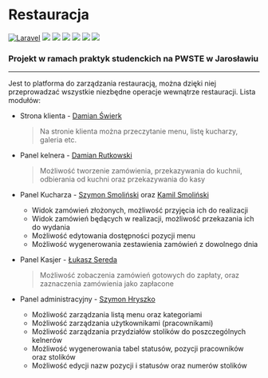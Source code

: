 # Restauracja
[![Laravel](https://img.shields.io/badge/Laravel-8.42.0-green)](https://laravel.com/docs/8.x/)
![](https://img.shields.io/github/languages/top/imielowskia/Restauracja)
![](https://img.shields.io/github/repo-size/imielowskia/Restauracja)
![](https://img.shields.io/tokei/lines/github/imielowskia/Restauracja)
[![](https://img.shields.io/website?down_color=lightgrey&down_message=offline&up_color=blue&up_message=open%20live%20page&url=http%3A%2F%2F89.188.221.231%2FRestauracja%2Frestaurant%2Fpublic%2F)](http://89.188.221.231/Restauracja/restaurant/public/)
[![](https://img.shields.io/github/contributors-anon/imielowskia/Restauracja)](https://tinyl.io/4DY5)
[![](https://img.shields.io/github/last-commit/imielowskia/Restauracja)](https://tinyl.io/4DY5)
### Projekt w ramach praktyk studenckich na PWSTE w Jarosławiu
--- 

Jest to platforma do zarządzania restauracją, można dzięki niej przeprowadzać wszystkie niezbędne operacje wewnątrze restauracji. Lista modułów: 
- Strona klienta - [Damian Świerk](https://github.com/DamianSwierk) 
  > Na stronie klienta można przeczytanie menu, listę kucharzy, galeria etc.

- Panel kelnera - [Damian Rutkowski](https://github.com/cryptondr)
  > Możliwość tworzenie zamówienia, przekazywania do kuchnii, odbierania od kuchni oraz przekazywania do kasy

- Panel Kucharza - [Szymon Smoliński](https://github.com/smolinskiszymon) oraz [Kamil Smoliński](https://github.com/KamilSmolinski)
  - Widok zamówień złożonych, możliwość przyjęcia ich do realizacji
  - Widok zamówień będących w realizacji, możliwość przekazania ich do wydania
  - Możliwość edytowania dostępności pozycji menu
  - Możliwość wygenerowania zestawienia zamówień z dowolnego dnia

- Panel Kasjer - [Łukasz Sereda](https://github.com/Lukasz-Sereda)
  > Możliwość zobaczenia zamówień gotowych do zapłaty, oraz zaznaczenia zamówienia jako zapłacone

- Panel administracyjny - [Szymon Hryszko](https://github.com/Shirobachi)
  - Możliwość zarządzania listą menu oraz kategoriami
  - Możliwość zarządzania użytkownikami (pracownikami)
  - Możliwość zarządzania przydziałów stolików do poszczególnych kelnerów
  - Możliwość wygenerowania tabel statusów, pozycji pracowników oraz stolików
  - Możliwość edycji nazw pozycji i statusów oraz numerów stolików
